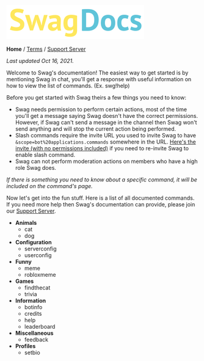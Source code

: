 <head>
  <link rel="shortcut icon" type="image/x-icon" href="favicon.ico?">
</head>

![](https://github.com/Swag-Discord-Bot/Swag-Docs/blob/main/Assets/DocsLogo.png?raw=true)

**Home** / [Terms](Terms.md) / [Support Server](https://discord.gg/xsapSxGaeV)

*Last updated Oct 16, 2021.*

Welcome to Swag's documentation! The easiest way to get started is by mentioning Swag in chat, you'll get a response with useful information on how to view the list of commands. (Ex. swg!help)

Before you get started with Swag theirs a few things you need to know:
- Swag needs permission to perform certain actions, most of the time you'll get a message saying Swag doesn't have the correct permissions. However, if Swag can't send a message in the channel then Swag won't send anything and will stop the current action being performed.
- Slash commands require the invite URL you used to invite Swag to have `&scope=bot%20applications.commands` somewhere in the URL. [Here's the invite (with no permissions included)](https://discord.com/api/oauth2/authorize?client_id=658377089954873355&permissions=0&scope=bot%20applications.commands) if you need to re-invite Swag to enable slash command.
- Swag can not perform moderation actions on members who have a high role Swag does.

*If there is something you need to know about a specific command, it will be included on the command's page.*

Now let's get into the fun stuff. Here is a list of all documented commands. If you need more help then Swag's documentation can provide, please join our [Support Server](https://discord.gg/xsapSxGaeV).

- **Animals**
  - cat
  - dog
- **Configuration**
  - serverconfig
  - userconfig
- **Funny**
  - meme
  - robloxmeme
- **Games**
  - findthecat
  - trivia
- **Information**
  - botinfo
  - credits
  - help
  - leaderboard
- **Miscellaneous**
  - feedback
- **Profiles**
  - setbio 
